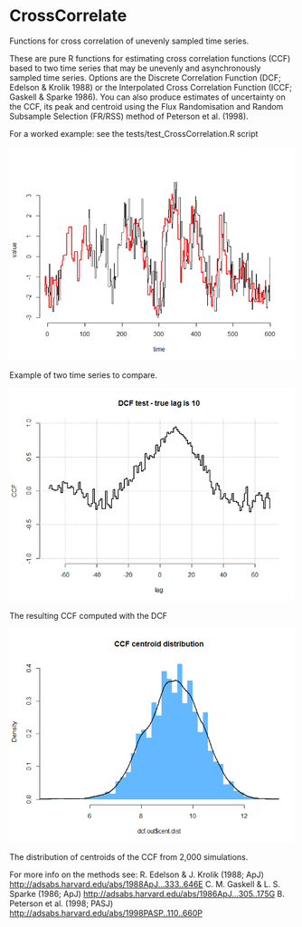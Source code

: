 # CrossCorrelate
Functions for cross correlation of unevenly sampled time series.

These are pure R functions for estimating cross correlation functions (CCF) based to two time series that may be unevenly and asynchronously sampled time series. Options are the Discrete Correlation Function (DCF; Edelson & Krolik 1988) or the Interpolated Cross Correlation Function (ICCF; Gaskell & Sparke 1986). 
You can also produce estimates of uncertainty on the CCF, its peak and centroid using the Flux Randomisation and Random Subsample Selection (FR/RSS) method of Peterson et al. (1998). 

For a worked example: see the tests/test_CrossCorrelation.R script

![example](figures/time_series.png)

Example of two time series to compare.

![example](figures/ccf.png)

The resulting CCF computed with the DCF

![example](figures/ccf_centroid_distribution.png)

The distribution of centroids of the CCF from 2,000 simulations.

For more info on the methods see:
R. Edelson & J. Krolik (1988; ApJ) http://adsabs.harvard.edu/abs/1988ApJ...333..646E
C. M. Gaskell & L. S. Sparke (1986; ApJ) http://adsabs.harvard.edu/abs/1986ApJ...305..175G
B. Peterson et al. (1998; PASJ) http://adsabs.harvard.edu/abs/1998PASP..110..660P
